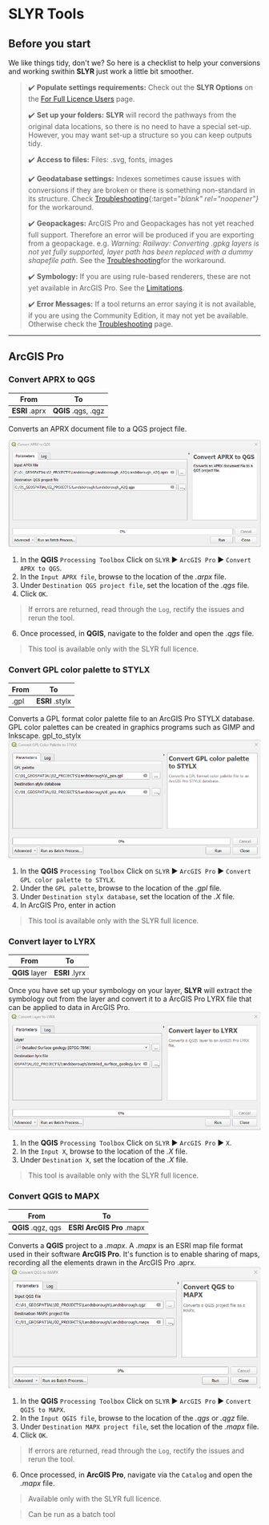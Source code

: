 # SLYR Tools #

## Before you start ##
We like things tidy, don't we? So here is a checklist to help your conversions and working swithin **SLYR** just work a little bit smoother.

> ✔️ **Populate settings requirements:**  Check out the **SLYR Options** on the [For Full Licence Users](https://slyr.north-road.com/user_guide/setup_slyr) page. 
>
> ✔️ **Set up your folders:**  **SLYR** will record the pathways from the original data locations, so there is no need to have a special set-up. However, you may want set-up a structure so you can keep outputs tidy. 
>
> ✔️ **Access to files:**  Files: .svg, fonts, images
>
> ✔️ **Geodatabase settings:**  Indexes sometimes cause issues with conversions if they are broken or there is something non-standard in its structure. Check [Troubleshooting](https://slyr.north-road.com/user_guide/troubleshooting){:target="_blank" rel="noopener"}_ for the workaround. 
> 
> ✔️ **Geopackages:** ArcGIS Pro and Geopackages has not yet reached full support. Therefore an error will be produced if you are exporting from a geopackage. e.g. *Warning: Railway: Converting .gpkg layers is not yet fully supported, layer path has been replaced with a dummy shapefile path*. See the [Troubleshooting](https://slyr.north-road.com/user_guide/troubleshooting)for the workaround.
> 
> ✔️ **Symbology:**  If you are using rule-based renderers, these are not yet available in ArcGIS Pro. See the [Limitations](https://slyr.north-road.com/user_guide/limitations). 
> 
> ✔️ **Error Messages:**   If a tool returns an error saying it is not available, if you are using the Community Edition, it may not yet be available. Otherwise check the [Troubleshooting](https://slyr.north-road.com/user_guide/troubleshooting) page. 

<!---## Group ##
### Tool ###
| From | To |
| ---- | ---|
| **ESRI** .aprx | **QGIS** .qgs, .qgz | 

Description
![image name](../images/image.png)
1. In the **QGIS** `Processing Toolbox` Click on `SLYR` ▶️ `ArcGIS Pro` ▶️ `X`.
2. In the `Input X`, browse to the location of the *.X* file.
3. Under `Destination X`, set the location of the *.X* file.

> This tool is available only with the SLYR full licence.
--->
---
## ArcGIS Pro ##
### Convert APRX to QGS ###
| From | To |
| ---- | ---|
| **ESRI** .aprx | **QGIS** .qgs, .qgz | 

Converts an APRX document file to a QGS project file.

![APRX to QGS](../images/arpx_to_qgs.png)
1. In the **QGIS** `Processing Toolbox` Click on `SLYR` ▶️ `ArcGIS Pro` ▶️ `Convert APRX to QGS`.
2. In the `Input APRX file`, browse to the location of the *.arpx* file.
3. Under `Destination QGS project file`, set the location of the *.qgs* file.
4. Click `OK`. 
> If errors are returned, read through the `Log`, rectify the issues and rerun the tool.
6. Once processed, in **QGIS**, navigate to the folder and open the *.qgs* file.

> This tool is available only with the SLYR full licence.

### Convert GPL color palette to STYLX ###
| From | To |
| ---- | ---|
| .gpl| **ESRI** .stylx | 

Converts a GPL format color palette file to an ArcGIS Pro STYLX database. GPL color palettes can be created in graphics programs such as GIMP and Inkscape.
gpl_to_stylx
![GPL Color Palette to STYLX](../images/gpl_to_stylx.png)
1. In the **QGIS** `Processing Toolbox` Click on `SLYR` ▶️ `ArcGIS Pro` ▶️ `Convert GPL color palette to STYLX`.
2. Under the `GPL palette`, browse to the location of the *.gpl* file.
3. Under `Destination stylx database`, set the location of the *.X* file.
4. In ArcGIS Pro, enter in action

> This tool is available only with the SLYR full licence.

### Convert layer to LYRX ###
| From | To |
| ---- | ---|
| **QGIS** layer | **ESRI** .lyrx | 

Once you have set up your symbology on your layer, **SLYR** will extract the symbology out from the layer and convert it to a ArcGIS Pro LYRX file that can be applied to data in ArcGIS Pro.
![Layer to Lyrx](../images/layer_to_lyrx.png)
1. In the **QGIS** `Processing Toolbox` Click on `SLYR` ▶️ `ArcGIS Pro` ▶️ `X`.
2. In the `Input X`, browse to the location of the *.X* file.
3. Under `Destination X`, set the location of the *.X* file.

> This tool is available only with the SLYR full licence.

### Convert QGIS to MAPX ###

| From | To |
| ---- | ---|
| **QGIS** .qgz, qgs | **ESRI ArcGIS Pro** .mapx |

Converts a **QGIS** project to a *.mapx*. A *.mapx* is an ESRI map file format used in their software **ArcGIS Pro**. It's function is to enable sharing of maps, recording all the elements drawn in the ArcGIS Pro .aprx. 
![QGS to MAPX](../images/QGS_to_MAPX.png)
1. In the **QGIS** `Processing Toolbox` Click on `SLYR` ▶️ `ArcGIS Pro` ▶️ `Convert QGIS to MAPX`.
2. In the `Input QGIS file`, browse to the location of the *.qgs* or *.qgz* file.
3. Under `Destination MAPX project file`, set the location of the *.mapx* file.
4. Click `OK`. 
> If errors are returned, read through the `Log`, rectify the issues and rerun the tool.
6. Once processed, in **ArcGIS Pro**, navigate via the `Catalog` and open the *.mapx* file.

> Available only with the SLYR full licence.

> Can be run as a batch tool 

